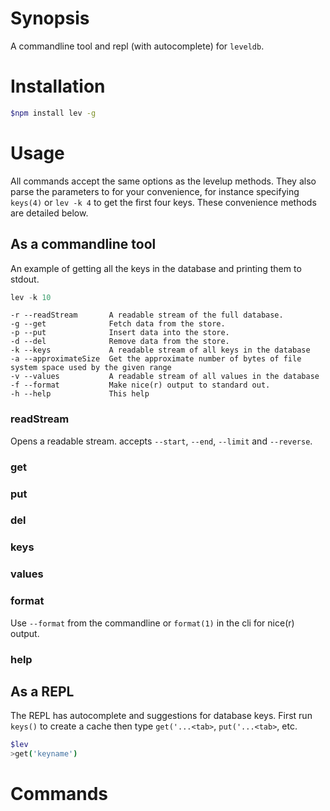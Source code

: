 
# Synopsis
A commandline tool and repl (with autocomplete) for `leveldb`.

# Installation
```bash
$npm install lev -g
```

# Usage
All commands accept the same options as the levelup methods. They also parse
the parameters to for your convenience, for instance specifying `keys(4)` or
`lev -k 4` to get the first four keys. These convenience methods are detailed 
below.

## As a commandline tool

An example of getting all the keys in the database and printing them to stdout.
```js
lev -k 10
```

```
-r --readStream       A readable stream of the full database.
-g --get              Fetch data from the store.
-p --put              Insert data into the store.
-d --del              Remove data from the store.
-k --keys             A readable stream of all keys in the database
-a --approximateSize  Get the approximate number of bytes of file system space used by the given range
-v --values           A readable stream of all values in the database
-f --format           Make nice(r) output to standard out.
-h --help             This help
```

### readStream
Opens a readable stream. accepts `--start`, `--end`, `--limit` and `--reverse`.

### get

### put

### del

### keys

### values

### format
Use `--format` from the commandline or `format(1)` in the cli for nice(r) output.

### help


## As a REPL
The REPL has autocomplete and suggestions for database keys. First run 
`keys()` to create a cache then type `get('...<tab>`, `put('...<tab>`, 
etc. 

```bash
$lev
>get('keyname')
```

# Commands

